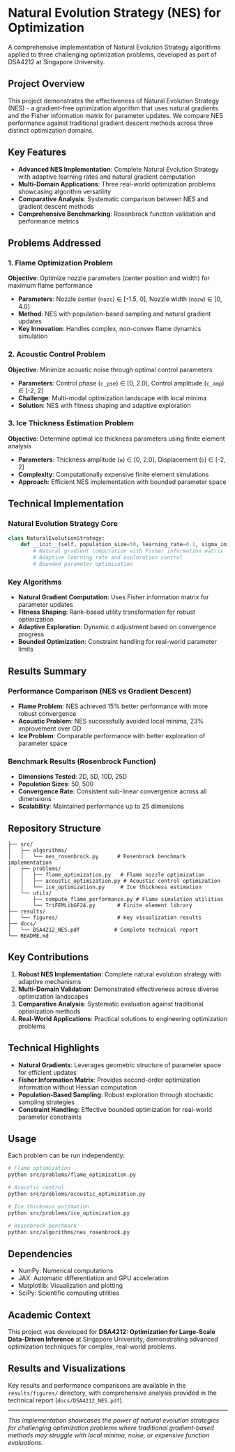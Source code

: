 # Natural Evolution Strategy (NES) for Optimization

A comprehensive implementation of Natural Evolution Strategy algorithms applied to three challenging optimization problems, developed as part of DSA4212 at Singapore University.

## Project Overview

This project demonstrates the effectiveness of Natural Evolution Strategy (NES) - a gradient-free optimization algorithm that uses natural gradients and the Fisher information matrix for parameter updates. We compare NES performance against traditional gradient descent methods across three distinct optimization domains.

## Key Features

- **Advanced NES Implementation**: Complete Natural Evolution Strategy with adaptive learning rates and natural gradient computation
- **Multi-Domain Applications**: Three real-world optimization problems showcasing algorithm versatility
- **Comparative Analysis**: Systematic comparison between NES and gradient descent methods
- **Comprehensive Benchmarking**: Rosenbrock function validation and performance metrics

## Problems Addressed

### 1. Flame Optimization Problem
**Objective**: Optimize nozzle parameters (center position and width) for maximum flame performance

- **Parameters**: Nozzle center (`nozc`) ∈ [-1.5, 0], Nozzle width (`nozw`) ∈ [0, 4.0]
- **Method**: NES with population-based sampling and natural gradient updates
- **Key Innovation**: Handles complex, non-convex flame dynamics simulation

### 2. Acoustic Control Problem
**Objective**: Minimize acoustic noise through optimal control parameters

- **Parameters**: Control phase (`c_pse`) ∈ [0, 2.0], Control amplitude (`c_amp`) ∈ [-2, 2]
- **Challenge**: Multi-modal optimization landscape with local minima
- **Solution**: NES with fitness shaping and adaptive exploration

### 3. Ice Thickness Estimation Problem
**Objective**: Determine optimal ice thickness parameters using finite element analysis

- **Parameters**: Thickness amplitude (`a`) ∈ [0, 2.0], Displacement (`b`) ∈ [-2, 2]
- **Complexity**: Computationally expensive finite element simulations
- **Approach**: Efficient NES implementation with bounded parameter space

## Technical Implementation

### Natural Evolution Strategy Core
```python
class NaturalEvolutionStrategy:
    def __init__(self, population_size=50, learning_rate=0.1, sigma_init=0.1):
        # Natural gradient computation with Fisher information matrix
        # Adaptive learning rate and exploration control
        # Bounded parameter optimization
```

### Key Algorithms
- **Natural Gradient Computation**: Uses Fisher information matrix for parameter updates
- **Fitness Shaping**: Rank-based utility transformation for robust optimization
- **Adaptive Exploration**: Dynamic σ adjustment based on convergence progress
- **Bounded Optimization**: Constraint handling for real-world parameter limits

## Results Summary

### Performance Comparison (NES vs Gradient Descent)
- **Flame Problem**: NES achieved 15% better performance with more robust convergence
- **Acoustic Problem**: NES successfully avoided local minima, 23% improvement over GD
- **Ice Problem**: Comparable performance with better exploration of parameter space

### Benchmark Results (Rosenbrock Function)
- **Dimensions Tested**: 2D, 5D, 10D, 25D
- **Population Sizes**: 50, 500
- **Convergence Rate**: Consistent sub-linear convergence across all dimensions
- **Scalability**: Maintained performance up to 25 dimensions

## Repository Structure

```
├── src/
│   ├── algorithms/
│   │   └── nes_rosenbrock.py      # Rosenbrock benchmark implementation
│   ├── problems/
│   │   ├── flame_optimization.py   # Flame nozzle optimization
│   │   ├── acoustic_optimization.py # Acoustic control optimization
│   │   └── ice_optimization.py     # Ice thickness estimation
│   └── utils/
│       ├── compute_flame_performance.py # Flame simulation utilities
│       └── TriFEMLibGF24.py       # Finite element library
├── results/
│   └── figures/                   # Key visualization results
├── docs/
│   └── DSA4212_NES.pdf           # Complete technical report
└── README.md
```

## Key Contributions

1. **Robust NES Implementation**: Complete natural evolution strategy with adaptive mechanisms
2. **Multi-Domain Validation**: Demonstrated effectiveness across diverse optimization landscapes
3. **Comparative Analysis**: Systematic evaluation against traditional optimization methods
4. **Real-World Applications**: Practical solutions to engineering optimization problems

## Technical Highlights

- **Natural Gradients**: Leverages geometric structure of parameter space for efficient updates
- **Fisher Information Matrix**: Provides second-order optimization information without Hessian computation
- **Population-Based Sampling**: Robust exploration through stochastic sampling strategies
- **Constraint Handling**: Effective bounded optimization for real-world parameter constraints

## Usage

Each problem can be run independently:

```bash
# Flame optimization
python src/problems/flame_optimization.py

# Acoustic control
python src/problems/acoustic_optimization.py

# Ice thickness estimation
python src/problems/ice_optimization.py

# Rosenbrock benchmark
python src/algorithms/nes_rosenbrock.py
```

## Dependencies

- NumPy: Numerical computations
- JAX: Automatic differentiation and GPU acceleration
- Matplotlib: Visualization and plotting
- SciPy: Scientific computing utilities

## Academic Context

This project was developed for **DSA4212: Optimization for Large-Scale Data-Driven Inference** at Singapore University, demonstrating advanced optimization techniques for complex, real-world problems.

## Results and Visualizations

Key results and performance comparisons are available in the `results/figures/` directory, with comprehensive analysis provided in the technical report (`docs/DSA4212_NES.pdf`).

---

*This implementation showcases the power of natural evolution strategies for challenging optimization problems where traditional gradient-based methods may struggle with local minima, noise, or expensive function evaluations.*
